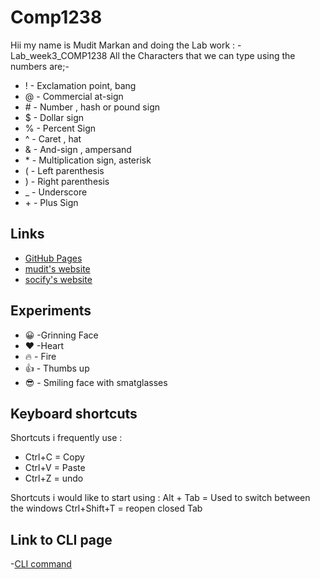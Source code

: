 # Comp1238 
Hii my name is Mudit Markan and doing the Lab work : - Lab_week3_COMP1238
All the Characters that we can type using the numbers are;- 
-  !     - Exclamation point, bang
-  @     -  Commercial at-sign
-  \#    - Number , hash or pound sign
-  $     - Dollar sign
-  %     - Percent Sign
-  ^     - Caret , hat
-  &     - And-sign , ampersand
-  \*    - Multiplication sign, asterisk
-  (     -  Left parenthesis
-  )     -  Right parenthesis
-  _     -  Underscore
-  \+    -  Plus Sign

## Links
- [GitHub Pages](https://pages.github.com/)
- [mudit's website](http://techmihirnaik.in/)
- [socify's website](https://letsplaymusic.freewebhostmost.com)


## Experiments
- 😀  -Grinning Face
- ❤️  -Heart
- 🔥 - Fire
- 👍 - Thumbs up
- 😎 - Smiling face with smatglasses


## Keyboard shortcuts
Shortcuts i frequently use :
- Ctrl+C = Copy
- Ctrl+V = Paste
- Ctrl+Z = undo

Shortcuts i would like to start using :
Alt + Tab = Used to switch between the windows
Ctrl+Shift+T = reopen closed Tab

## Link to CLI page
-[CLI command](docs/cli.md)